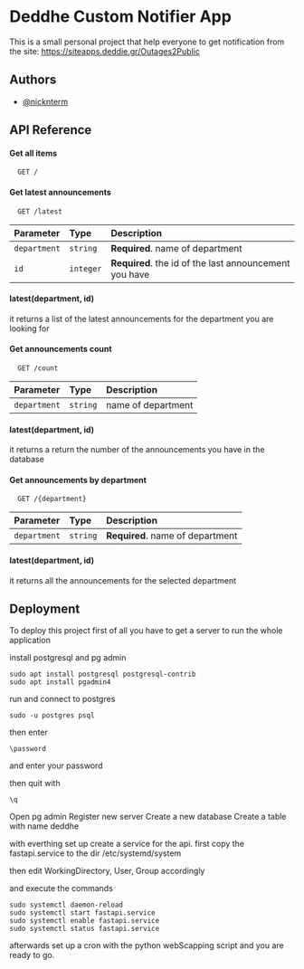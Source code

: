 
# Deddhe Custom Notifier App

This is a small personal project that help everyone to get notification from the site: https://siteapps.deddie.gr/Outages2Public


## Authors

- [@nicknterm](https://www.github.com/nicknterm)


## API Reference

#### Get all items

```http
  GET /
```


#### Get latest announcements

```http
  GET /latest
```

| Parameter    | Type      | Description                                             |
| :----------- | :-------- | :------------------------------------------------------ |
| `department` | `string`  | **Required**. name of department                        |
| `id`         | `integer` | **Required**. the id of the last announcement you have  |

#### latest(department, id)

it returns a list of the latest announcements for the department you are looking for

#### Get announcements count

```http
  GET /count
```

| Parameter    | Type      | Description         |
| :----------- | :-------- | :------------------ |
| `department` | `string`  | name of department  |

#### latest(department, id)

it returns a return the number of the announcements you have in the database

#### Get announcements by department

```http
  GET /{department}
```

| Parameter    | Type      | Description                       |
| :----------- | :-------- | :-------------------------------- |
| `department` | `string`  | **Required**. name of department  |

#### latest(department, id)

it returns all the announcements for the selected department

## Deployment

To deploy this project first of all you have to get a server to run the whole application

install postgresql and pg admin
``` 
sudo apt install postgresql postgresql-contrib
sudo apt install pgadmin4
```

run and connect to postgres

```
sudo -u postgres psql
```

then enter
```
\password
```
and enter your password

then quit with 
```
\q
```

Open pg admin
Register new server
Create a new database
Create a table with name deddhe

with everthing set up create a service for the api.
first copy the fastapi.service to the dir /etc/systemd/system

then edit WorkingDirectory, User, Group accordingly

and execute the commands
```
sudo systemctl daemon-reload
sudo systemctl start fastapi.service
sudo systemctl enable fastapi.service
sudo systemctl status fastapi.service
```

afterwards set up a cron with the python webScapping script and you are ready to go.

